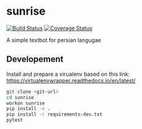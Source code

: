# sunrise

[![Build Status](https://travis-ci.org/pylover/sunrise.svg?branch=master)](https://travis-ci.org/pylover/sunrise)
[![Coverage Status](https://coveralls.io/repos/github/pylover/sunrise/badge.svg?branch=master)](https://coveralls.io/github/pylover/sunrise?branch=master)


A simple textbot for persian langugae


## Developement


Install and prepare a virualenv based on this link:
https://virtualenvwrapper.readthedocs.io/en/latest/

```bash
git clone <git-url>
cd sunrise
workon sunrise
pip install -e .
pip install -r requirements-dev.txt
pytest 
```
